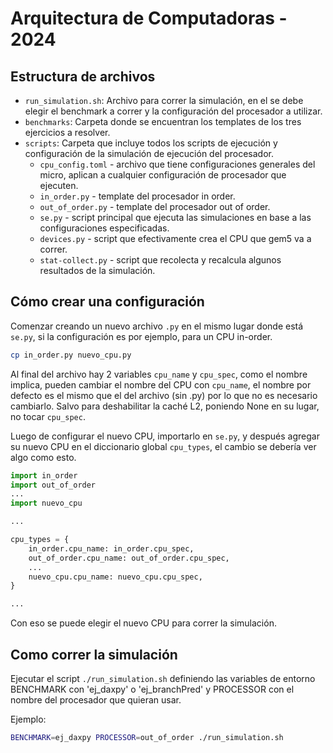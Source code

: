 # Arquitectura de Computadoras - 2024

## Estructura de archivos

- `run_simulation.sh`: Archivo para correr la simulación, en el se debe elegir el benchmark a correr y la configuración del procesador a utilizar.
- `benchmarks`: Carpeta donde se encuentran los templates de los tres ejercicios a resolver.
- `scripts`: Carpeta que incluye todos los scripts de ejecución y configuración de la simulación de ejecución del procesador.
  + `cpu_config.toml` - archivo que tiene configuraciones generales del micro, aplican a cualquier configuración de procesador que ejecuten.
  + `in_order.py` - template del procesador in order.
  + `out_of_order.py` - template del procesador out of order.
  + `se.py` - script principal que ejecuta las simulaciones en base a las configuraciones especificadas.
  + `devices.py` - script que efectivamente crea el CPU que gem5 va a correr.
  + `stat-collect.py` - script que recolecta y recalcula algunos resultados de la simulación.

## Cómo crear una configuración

Comenzar creando un nuevo archivo `.py` en el mismo lugar donde está `se.py`, si la configuración es por ejemplo, para un CPU in-order.

```sh
cp in_order.py nuevo_cpu.py
```

Al final del archivo hay 2 variables `cpu_name` y `cpu_spec`, como el nombre implica, pueden cambiar el nombre del CPU con `cpu_name`, el nombre por defecto es el mismo que el del archivo (sin .py) por lo que no es necesario cambiarlo.
Salvo para deshabilitar la caché L2, poniendo None en su lugar, no tocar `cpu_spec`.

Luego de configurar el nuevo CPU, importarlo en `se.py`, y después agregar su nuevo CPU en el diccionario global `cpu_types`, el cambio se debería ver algo como esto.

```py
import in_order
import out_of_order
...
import nuevo_cpu

...

cpu_types = {
    in_order.cpu_name: in_order.cpu_spec,
    out_of_order.cpu_name: out_of_order.cpu_spec,
    ...
    nuevo_cpu.cpu_name: nuevo_cpu.cpu_spec,
}

...
```

Con eso se puede elegir el nuevo CPU para correr la simulación.


## Como correr la simulación

Ejecutar el script `./run_simulation.sh` definiendo las variables de entorno BENCHMARK con 'ej_daxpy' o 'ej_branchPred' y PROCESSOR con el nombre del procesador que quieran usar.

Ejemplo:

```sh
BENCHMARK=ej_daxpy PROCESSOR=out_of_order ./run_simulation.sh
```
